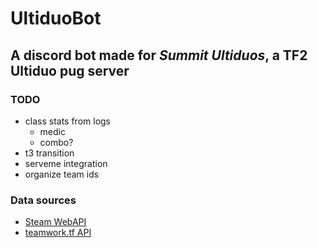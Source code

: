 # UltiduoBot

## A discord bot made for *Summit Ultiduos*, a TF2 Ultiduo pug server

### TODO

- class stats from logs
  - medic
  - combo?
- t3 transition
- serveme integration
- organize team ids

### Data sources

- [Steam WebAPI](https://steamcommunity.com/dev)
- [teamwork.tf API](https://github.com/teamworktf/website_api)
